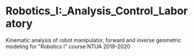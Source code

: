 # Robotics_I:_Analysis_Control_Laboratory
Kinematic analysis of robot manipulator, forward and inverse geometric modeling for "Robotics I" course NTUA 2019-2020
